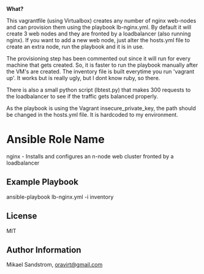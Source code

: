 <b> What? </b>

This vagrantfile (using Virtualbox) creates any number of nginx web-nodes and can provision them using the playbook lb-nginx.yml. By default it will create 3 web nodes and they are fronted by a loadbalancer (also running nginx). 
If you want to add a new web node, just alter the hosts.yml file to create an extra node, run the playbook and it is in use.

The provisioning step has been commented out since it will run for every machine that gets created. So, it is faster to run the playbook manually after the VM's are created.
The inventory file is built everytime you run 'vagrant up'. It works but is really ugly, but I dont know ruby, so there.

There is also a small python script (lbtest.py) that makes 300 requests to the loadbalancer to see if the traffic gets balanced properly.

As the playbook is using the Vagrant insecure_private_key, the path should be changed in the hosts.yml file. It is hardcoded to my environment.

Ansible Role Name
=================

nginx - Installs and configures an n-node web cluster fronted by a loadbalancer

Example Playbook
----------------

ansible-playbook lb-nginx.yml -i inventory

License
-------

MIT

Author Information
------------------

Mikael Sandstrom, oravirt@gmail.com
